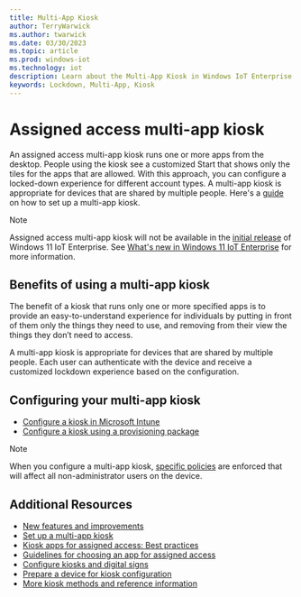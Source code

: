 ```yaml
---
title: Multi-App Kiosk
author: TerryWarwick
ms.author: twarwick
ms.date: 03/30/2023
ms.topic: article
ms.prod: windows-iot
ms.technology: iot
description: Learn about the Multi-App Kiosk in Windows IoT Enterprise.
keywords: Lockdown, Multi-App, Kiosk
---
```


# Assigned access multi-app kiosk

An assigned access multi-app kiosk runs one or more apps from the desktop. People using the kiosk see a customized Start that shows only the tiles for the apps that are allowed. With this approach, you can configure a locked-down experience for different account types. A multi-app kiosk is appropriate for devices that are shared by multiple people. Here's a [guide](/windows/configuration/lock-down-windows-10-to-specific-apps) on how to set up a multi-app kiosk.

>[!NOTE]
>
> Assigned access multi-app kiosk will not be available in the [initial release](/lifecycle/products/windows-11-iot-enterprise-version-21h2) of Windows 11 IoT Enterprise. See [What's new in Windows 11 IoT Enterprise](/windows/iot/product-family/what's-new-in-windows-11-iot-enterprise) for more information.

## Benefits of using a multi-app kiosk

The benefit of a kiosk that runs only one or more specified apps is to provide an easy-to-understand experience for individuals by putting in front of them only the things they need to use, and removing from their view the things they don’t need to access.

A multi-app kiosk is appropriate for devices that are shared by multiple people. Each user can authenticate with the device and receive a customized lockdown experience based on the configuration.

## Configuring your multi-app kiosk

* [Configure a kiosk in Microsoft Intune](/windows/configuration/lock-down-windows-10-to-specific-apps#configure-a-kiosk-in-microsoft-intune)
* [Configure a kiosk using a provisioning package](/windows/configuration/lock-down-windows-10-to-specific-apps#configure-a-kiosk-using-a-provisioning-package)

> [!NOTE]
>
> When you configure a multi-app kiosk, [specific policies](/windows/configuration/kiosk-policies) are enforced that will affect all non-administrator users on the device.

## Additional Resources

* [New features and improvements](/windows/configuration/lock-down-windows-10-to-specific-apps)
* [Set up a multi-app kiosk](/windows/configuration/lock-down-windows-10-to-specific-apps)
* [Kiosk apps for assigned access: Best practices](/windows-hardware/drivers/partnerapps/create-a-kiosk-app-for-assigned-access)
* [Guidelines for choosing an app for assigned access](/windows/configuration/guidelines-for-assigned-access-app)
* [Configure kiosks and digital signs](/windows/configuration/kiosk-methods)
* [Prepare a device for kiosk configuration](/windows/configuration/kiosk-prepare)
* [More kiosk methods and reference information](/windows/configuration/kiosk-additional-reference)
